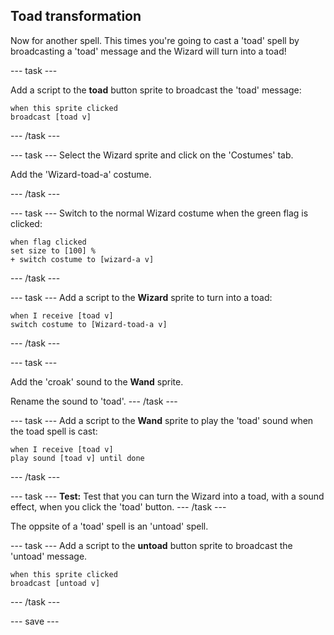 ## Toad transformation

Now for another spell. This times you're going to cast a 'toad' spell by broadcasting a 'toad' message and the Wizard will turn into a toad!

--- task ---

Add a script to the **toad** button sprite to broadcast the 'toad' message:

```blocks3 
when this sprite clicked
broadcast [toad v]
```
--- /task ---

--- task ---
Select the Wizard sprite and click on the 'Costumes' tab. 

Add the 'Wizard-toad-a' costume.

--- /task ---

--- task ---
Switch to the normal Wizard costume when the green flag is clicked:

```blocks3
when flag clicked
set size to [100] %
+ switch costume to [wizard-a v]
```

--- /task ---

--- task ---
Add a script to the **Wizard** sprite to turn into a toad:

```blocks3  
when I receive [toad v]
switch costume to [Wizard-toad-a v]
```

--- /task ---

--- task ---

Add the 'croak' sound to the **Wand** sprite.

Rename the sound to 'toad'.
--- /task ---

--- task ---
Add a script to the **Wand** sprite to play the 'toad' sound when the toad spell is cast:

```blocks3  
when I receive [toad v]
play sound [toad v] until done
```
--- /task ---

--- task ---
**Test:** Test that you can turn the Wizard into a toad, with a sound effect, when you click the 'toad' button. 
--- /task ---

The oppsite of a 'toad' spell is an 'untoad' spell.

--- task ---
Add a script to the **untoad** button sprite to broadcast the 'untoad' message.

```blocks3 
when this sprite clicked
broadcast [untoad v]
```
--- /task ---


--- save ---